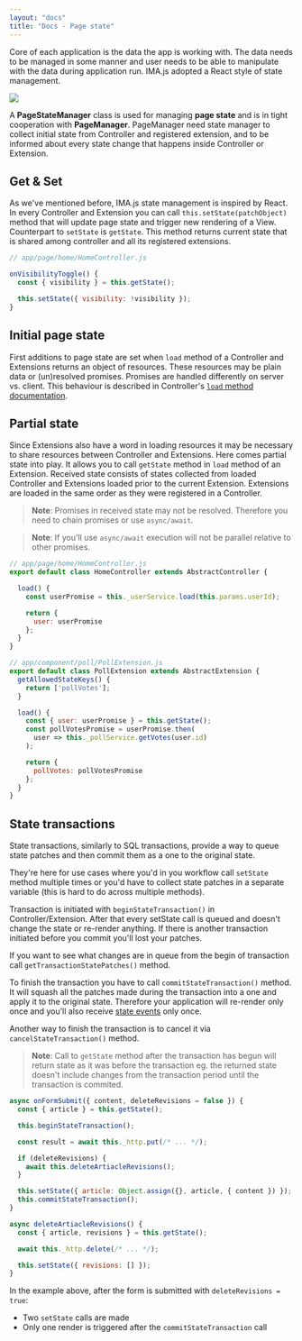 ```yaml
---
layout: "docs"
title: "Docs - Page state"
---
```


Core of each application is the data the app is working with. The data needs to be managed in some manner and user needs to be able to manipulate with the data during application run. IMA.js adopted a React style of state management.

<div class="image is-padded-with-shadow">
  <img src="{{ '/img/docs/diagram-page-state.png?v=' | append: site.github.build_revision | relative_url }}" />
</div>

A **PageStateManager** class is used for managing **page state** and is in tight cooperation with **PageManager**.
PageManager need state manager to collect initial state from Controller and registered extension, and to be informed about every state change that happens inside Controller or Extension.

## Get & Set

As we've mentioned before, IMA.js state management is inspired by React. In every Controller and Extension you can call `this.setState(patchObject)` method that will update page state and trigger new rendering of a View. Counterpart to `setState` is `getState`. This method returns current state that is shared among controller and all its registered extensions.

```javascript
// app/page/home/HomeController.js

onVisibilityToggle() {
  const { visibility } = this.getState();

  this.setState({ visibility: !visibility });
}
```

## Initial page state
First additions to page state are set when `load` method of a Controller and Extensions returns an object of resources. These resources may be plain data or (un)resolved promises. Promises are handled differently on server vs. client. This behaviour is described in Controller's [`load` method documentation](/docs/controller-lifecycle#load-serverclient).

## Partial state
Since Extensions also have a word in loading resources it may be necessary to share resources between Controller and Extensions. Here comes partial state into play. It allows you to call `getState` method in `load` method of an Extension. Received state consists of states collected from loaded Controller and Extensions loaded prior to the current Extension. Extensions are loaded in the same order as they were registered in a Controller.

> **Note**: Promises in received state may not be resolved. Therefore you need to chain promises or use `async/await`.

> **Note**: If you'll use `async/await` execution will not be parallel relative to other promises.

```javascript
// app/page/home/HomeController.js
export default class HomeController extends AbstractController {

  load() {
    const userPromise = this._userService.load(this.params.userId);

    return {
      user: userPromise
    };
  }
}
```

```javascript
// app/component/poll/PollExtension.js
export default class PollExtension extends AbstractExtension {
  getAllowedStateKeys() {
    return ['pollVotes'];
  }

  load() {
    const { user: userPromise } = this.getState();
    const pollVotesPromise = userPromise.then(
      user => this._pollService.getVotes(user.id)
    );

    return {
      pollVotes: pollVotesPromise
    };
  }
}
```

## State transactions

State transactions, similarly to SQL transactions, provide a way to queue state patches and then commit them as a one to the original state.

They're here for use cases where you'd in you workflow call `setState` method multiple times or you'd have to collect state patches in a separate variable (this is hard to do across multiple methods).

Transaction is initiated with `beginStateTransaction()` in Controller/Extension. After that
every setState call is queued and doesn't change the state or re-render anything. If there
is another transaction initiated before you commit you'll lost your patches.

If you want to see what changes are in queue from the begin of transaction call `getTransactionStatePatches()` method.

To finish the transaction you have to call `commitStateTransaction()` method. It will squash
all the patches made during the transaction into a one and apply it to the original state.
Therefore your application will re-render only once and you'll also receive [state events](/docs/events#stateeventsbefore_change_state) only once.

Another way to finish the transaction is to cancel it via `cancelStateTransaction()` method.

> **Note**: Call to `getState` method after the transaction has begun will return state as it was before the transaction eg. the returned state doesn't include changes from the transaction period until the transaction is commited.

```javascript
async onFormSubmit({ content, deleteRevisions = false }) {
  const { article } = this.getState();

  this.beginStateTransaction();

  const result = await this._http.put(/* ... */);

  if (deleteRevisions) {
    await this.deleteArtiacleRevisions();
  }

  this.setState({ article: Object.assign({}, article, { content }) });
  this.commitStateTransaction();
}

async deleteArtiacleRevisions() {
  const { article, revisions } = this.getState();

  await this._http.delete(/* ... */);

  this.setState({ revisions: [] });
}
```

In the example above, after the form is submitted with `deleteRevisions = true`:
 - Two `setState` calls are made
 - Only one render is triggered after the `commitStateTransaction` call



